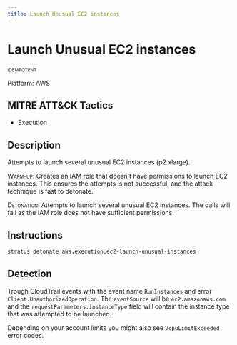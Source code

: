 ```yaml
---
title: Launch Unusual EC2 instances
---
```


# Launch Unusual EC2 instances


 <span class="smallcaps w3-badge w3-blue w3-round w3-text-white" title="This attack technique can be detonated multiple times">idempotent</span> 

Platform: AWS

## MITRE ATT&CK Tactics


- Execution

## Description


Attempts to launch several unusual EC2 instances (p2.xlarge).

<span style="font-variant: small-caps;">Warm-up</span>: Creates an IAM role that doesn't have permissions to launch EC2 instances. 
This ensures the attempts is not successful, and the attack technique is fast to detonate.

<span style="font-variant: small-caps;">Detonation</span>: Attempts to launch several unusual EC2 instances. The calls will fail as the IAM role does not have sufficient permissions.


## Instructions

```bash title="Detonate with Stratus Red Team"
stratus detonate aws.execution.ec2-launch-unusual-instances
```
## Detection


Trough CloudTrail events with the event name <code>RunInstances</code> and error
<code>Client.UnauthorizedOperation</code>. The <code>eventSource</code> will be
<code>ec2.amazonaws.com</code> and the <code>requestParameters.instanceType</code>
field will contain the instance type that was attempted to be launched.

Depending on your account limits you might also see <code>VcpuLimitExceeded</code> error codes.


